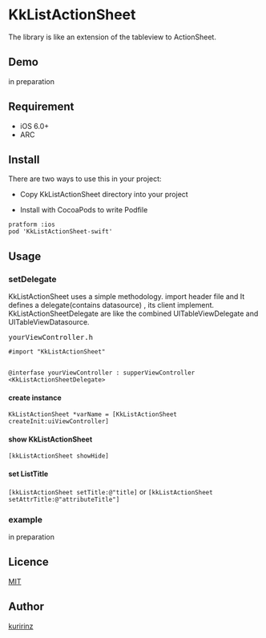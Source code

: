 # KkListActionSheet
The library is like an extension of the tableview to ActionSheet.


## Demo
in preparation

## Requirement
* iOS 6.0+
* ARC

## Install
There are two ways to use this in your project:

* Copy KkListActionSheet directory into your project

* Install with CocoaPods to write Podfile

```
pratform :ios
pod 'KkListActionSheet-swift'
```

## Usage
### setDelegate
KkListActionSheet uses a simple methodology. import header file and It defines a delegate(contains datasource)
, its client implement. KkListActionSheetDelegate are like the combined UITableViewDelegate and UITableViewDatasource.

<kbd>yourViewController.h</kbd>
```
#import "KkListActionSheet"


@interfase yourViewController : supperViewController <KkListActionSheetDelegate>
```

#### create instance
```KkListActionSheet *varName = [KkListActionSheet createInit:uiViewController]```

#### show KkListActionSheet
```[kkListActionSheet showHide]```

#### set ListTitle
```[kkListActionSheet setTitle:@"title]```
or
```[kkListActionSheet setAttrTitle:@"attributeTitle"]```

### example
in preparation

## Licence
[MIT](https://github.com/kuririnz/KkListActionSheet/blob/develop/LICENSE)

## Author
[kuririnz](https://github.com/kuririnz)
